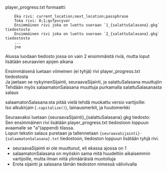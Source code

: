 player_progress.txt formaatti:
```
	Eka rivi: current_location;next_location;passphrase
	Toka rivi: 0;1;qvfpvcyvar
	Ensimmäinen rivi joka on luettu suoraan `1_{salattuSalasana}.gkg` tiedostosta
	Ensimmäinen rivi joka on luettu suoraan `2_{salattuSalasana}.gkg` tiedostosta
	...
	jne
```
Alussa luodaan tiedosto jossa on vain 2 ensimmäistä riviä, mutta loput lisätään seuraavien ajojen aikana

Ensimmäisenä luetaan viimeinen (ei tyhjä) rivi player_progress.txt tiedostosta  
Ja jaetaan se nykyinenSijainti, seuraavaSijainti, ja salattuSalasana muuttujiin  
Tehdään myös salaamatonSalasana muuttuja purkamalla salattuSalasanasta salaus  

salaamatonSalasana:sta pitää vielä tehdä muokattu versio vartijoille:  
Iso alkukirjain (`.capitalize()`), lainausmerkit, ja huutomerkki

Seuraavaksi luetaan {seuraavaSijainti}_{salattuSalasana}.gkg tiedosto:  
Sen ensimmäinen rivi lisätään player_progress.txt tiedostoon loppuun avaamalle se "a"(append) tilassa.  
Lopun tekstin salaus puretaan ja tallennetaan `{seuraavaSijainti}-{salaamatonSalasana}.txt` tiedostoon, tiedoston loppuun lisätään tyhjä rivi.
* seuraavaSijainti ei ole muuttunut, eli ekassa ajossa on 1
* salaamatonSalasana on myöskin sama mitä huudeltiin aikaisemmin vartijoille, mutta ilman niitä ylimääräisiä muotoiluja
* Erota sijainti ja salasana tämän tiedoston nimessä väliviivalla
